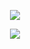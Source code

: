 <p align="center">
  <img src="https://readme-typing-svg.herokuapp.com?font=Fira+Code&weight=600&size=30&letterSpacing=0.2rem&pause=1000&color=F7D7D7&center=true&random=true&width=435&lines=Hello%2C+I'm+Denis)](https://git.io/typing-svg">
</p>
<p align="center">
  <img src ="https://readme-typing-svg.herokuapp.com/demo/?weight=300&size=24&color=F7DEBF&center=true&random=true&lines=I+am+a+Fullstack+WebDeveloper">
</p>
